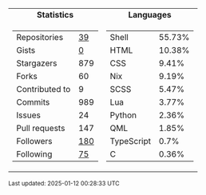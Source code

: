 
<table>
  <tr align="center">
    <td><b>Statistics</b></td>
    <td><b>Languages</b></td>
  </tr>
  <tr valign="top">
    <td>
      <table>
        <tr><td>Repositories</td><td><a href="https://github.com/Ruixi-rebirth?tab=repositories">39</a></td></tr>
        <tr><td>Gists</td><td><a href="https://gist.github.com/Ruixi-rebirth">0</a></td></tr>
        <tr><td>Stargazers</td><td>879</td></tr>
        <tr><td>Forks</td><td>60</td></tr>
        <tr><td>Contributed to</td><td>9</td></tr>
        <tr><td>Commits</td><td>989</td></tr>
        <tr><td>Issues</td><td>24</td></tr>
        <tr><td>Pull requests</td><td>147</td></tr>
        <tr><td>Followers</td><td><a href="https://github.com/Ruixi-rebirth?tab=followers">180</a></td></tr>
        <tr><td>Following</td><td><a href="https://github.com/Ruixi-rebirth?tab=following">75</a></td></tr>
      </table>
    </td>
    <td>
      <table>
        <tr><td>Shell</td><td>55.73%</td></tr>
<tr><td>HTML</td><td>10.38%</td></tr>
<tr><td>CSS</td><td>9.41%</td></tr>
<tr><td>Nix</td><td>9.19%</td></tr>
<tr><td>SCSS</td><td>5.47%</td></tr>
<tr><td>Lua</td><td>3.77%</td></tr>
<tr><td>Python</td><td>2.36%</td></tr>
<tr><td>QML</td><td>1.85%</td></tr>
<tr><td>TypeScript</td><td>0.7%</td></tr>
<tr><td>C</td><td>0.36%</td></tr>
      </table>
    </td>
  </tr>
</table>

<sub>Last updated: 2025-01-12 00:28:33 UTC</sub>

